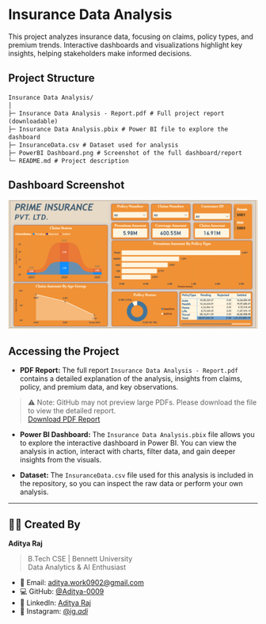 # Insurance Data Analysis

This project analyzes insurance data, focusing on claims, policy types, and premium trends. Interactive dashboards and visualizations highlight key insights, helping stakeholders make informed decisions.

## Project Structure

```
Insurance Data Analysis/
│
├─ Insurance Data Analysis - Report.pdf # Full project report (downloadable)
├─ Insurance Data Analysis.pbix # Power BI file to explore the dashboard
├─ InsuranceData.csv # Dataset used for analysis
├─ PowerBI Dashboard.png # Screenshot of the full dashboard/report
└─ README.md # Project description
```

## Dashboard Screenshot  
![Power BI Dashboard](PowerBI%20Dashboard.png)

## Accessing the Project

- **PDF Report:** The full report `Insurance Data Analysis - Report.pdf` contains a detailed explanation of the analysis, insights from claims, policy, and premium data, and key observations.  
> ⚠️ Note: GitHub may not preview large PDFs. Please download the file to view the detailed report.  
[Download PDF Report](Insurance%20Data%20Analysis%20-%20Report.pdf)

- **Power BI Dashboard:** The `Insurance Data Analysis.pbix` file allows you to explore the interactive dashboard in Power BI. You can view the analysis in action, interact with charts, filter data, and gain deeper insights from the visuals.

- **Dataset:** The `InsuranceData.csv` file used for this analysis is included in the repository, so you can inspect the raw data or perform your own analysis.



---

## 👨‍💻 Created By

**Aditya Raj**  
> B.Tech CSE | Bennett University  
> Data Analytics & AI Enthusiast

- 📧 Email: [aditya.work0902@gmail.com](mailto:aditya.work0902@gmail.com)  
- 💻 GitHub: [@Aditya-0009](https://github.com/Aditya-0009)  
- 👔 LinkedIn: [Aditya Raj](https://www.linkedin.com/in/aditya-raj-0009/)  
- 📸 Instagram: [@ig._adi_](https://www.instagram.com/ig._adi_/)

